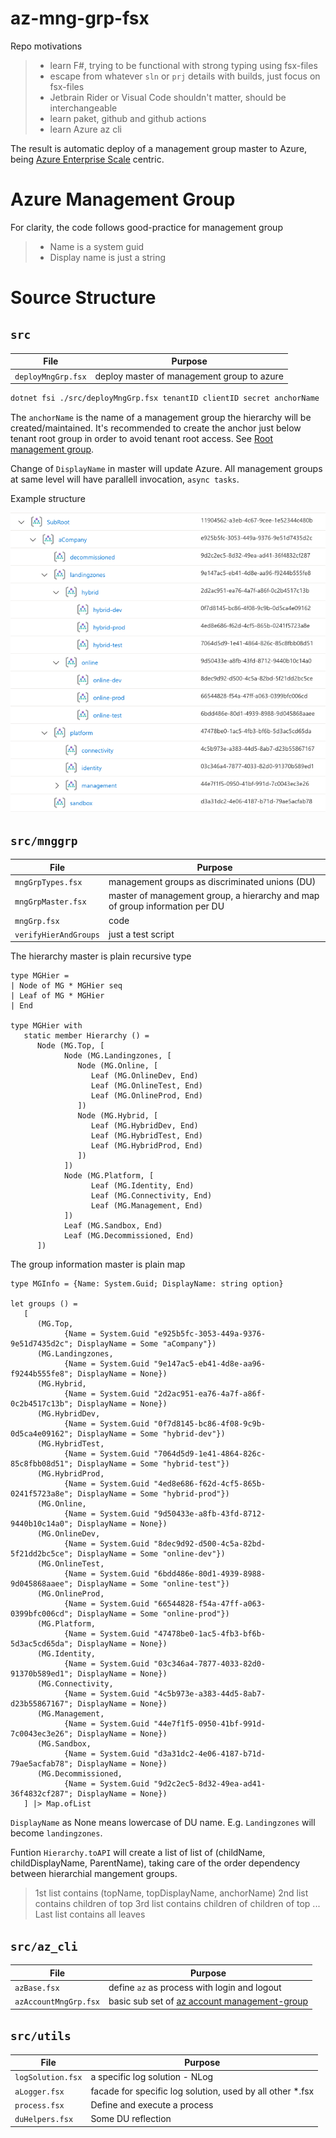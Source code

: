 # az-mng-grp-fsx

Repo motivations
> - learn F#, trying to be functional with strong typing using fsx-files
> - escape from whatever `sln` or `prj` details with builds, just focus on fsx-files
> - Jetbrain Rider or Visual Code shouldn't matter, should be interchangeable
> - learn paket, github and github actions
> - learn Azure az cli

The result is automatic deploy of a management group master to Azure, being [Azure Enterprise Scale](https://github.com/Azure/Enterprise-Scale) centric.

# Azure Management Group
For clarity, the code follows good-practice for management group
> - Name is a system guid
> - Display name is just a string
# Source Structure

## `src`

| File | Purpose |
|------|---------|
| `deployMngGrp.fsx` | deploy master of management group to azure |

```zsh
dotnet fsi ./src/deployMngGrp.fsx tenantID clientID secret anchorName
```

The `anchorName` is the name of a management group the hierarchy will be created/maintained. It's recommended to create the anchor just below tenant root group in order to avoid tenant root access. See [Root management group](https://docs.microsoft.com/en-gb/azure/governance/management-groups/overview#root-management-group-for-each-directory).

Change of `DisplayName` in master will update Azure. All management groups at same level will have parallell invocation, `async tasks`.
<br>

Example structure

![](/.media/AZMngGrp.png)
## `src/mnggrp`

| File | Purpose |
|------|---------|
| `mngGrpTypes.fsx` | management groups as discriminated unions (DU) |
| `mngGrpMaster.fsx` | master of management group, a hierarchy and map of group information per DU |
| `mngGrp.fsx` | code |
| `verifyHierAndGroups` | just a test script |

The hierarchy master is plain recursive type

``` f#
type MGHier =
| Node of MG * MGHier seq
| Leaf of MG * MGHier
| End

type MGHier with
   static member Hierarchy () =
      Node (MG.Top, [
            Node (MG.Landingzones, [
               Node (MG.Online, [
                  Leaf (MG.OnlineDev, End)
                  Leaf (MG.OnlineTest, End)
                  Leaf (MG.OnlineProd, End)
               ])
               Node (MG.Hybrid, [
                  Leaf (MG.HybridDev, End)
                  Leaf (MG.HybridTest, End)
                  Leaf (MG.HybridProd, End)
               ])
            ])
            Node (MG.Platform, [
                  Leaf (MG.Identity, End)
                  Leaf (MG.Connectivity, End)
                  Leaf (MG.Management, End)
            ])
            Leaf (MG.Sandbox, End)
            Leaf (MG.Decommissioned, End)
      ])
```

The group information master is plain map

``` f#
type MGInfo = {Name: System.Guid; DisplayName: string option}

let groups () =
   [
      (MG.Top,
            {Name = System.Guid "e925b5fc-3053-449a-9376-9e51d7435d2c"; DisplayName = Some "aCompany"})
      (MG.Landingzones,
            {Name = System.Guid "9e147ac5-eb41-4d8e-aa96-f9244b555fe8"; DisplayName = None})
      (MG.Hybrid,
            {Name = System.Guid "2d2ac951-ea76-4a7f-a86f-0c2b4517c13b"; DisplayName = None})
      (MG.HybridDev,
            {Name = System.Guid "0f7d8145-bc86-4f08-9c9b-0d5ca4e09162"; DisplayName = Some "hybrid-dev"})
      (MG.HybridTest,
            {Name = System.Guid "7064d5d9-1e41-4864-826c-85c8fbb08d51"; DisplayName = Some "hybrid-test"})
      (MG.HybridProd,
            {Name = System.Guid "4ed8e686-f62d-4cf5-865b-0241f5723a8e"; DisplayName = Some "hybrid-prod"})
      (MG.Online,
            {Name = System.Guid "9d50433e-a8fb-43fd-8712-9440b10c14a0"; DisplayName = None})
      (MG.OnlineDev,
            {Name = System.Guid "8dec9d92-d500-4c5a-82bd-5f21dd2bc5ce"; DisplayName = Some "online-dev"})
      (MG.OnlineTest,
            {Name = System.Guid "6bdd486e-80d1-4939-8988-9d045868aaee"; DisplayName = Some "online-test"})
      (MG.OnlineProd,
            {Name = System.Guid "66544828-f54a-47ff-a063-0399bfc006cd"; DisplayName = Some "online-prod"})
      (MG.Platform,
            {Name = System.Guid "47478be0-1ac5-4fb3-bf6b-5d3ac5cd65da"; DisplayName = None})
      (MG.Identity,
            {Name = System.Guid "03c346a4-7877-4033-82d0-91370b589ed1"; DisplayName = None})
      (MG.Connectivity,
            {Name = System.Guid "4c5b973e-a383-44d5-8ab7-d23b55867167"; DisplayName = None})
      (MG.Management,
            {Name = System.Guid "44e7f1f5-0950-41bf-991d-7c0043ec3e26"; DisplayName = None})
      (MG.Sandbox,
            {Name = System.Guid "d3a31dc2-4e06-4187-b71d-79ae5acfab78"; DisplayName = None})
      (MG.Decommissioned,
            {Name = System.Guid "9d2c2ec5-8d32-49ea-ad41-36f4832cf287"; DisplayName = None})
   ] |> Map.ofList

```

`DisplayName` as None means lowercase of DU name. E.g. `Landingzones` will become `landingzones`.

Funtion `Hierarchy.toAPI` will create a list of list of (childName, childDisplayName, ParentName), taking care of the order dependency between hierarchial mangement groups.
> 1st list contains (topName, topDisplayName, anchorName)
> 2nd list contains children of top
> 3rd list contains children of children of top
> ...
> Last list contains all leaves

## `src/az_cli`

| File | Purpose |
|------|---------|
| `azBase.fsx` | define `az` as process with login and logout |
| `azAccountMngGrp.fsx` | basic sub set of [az account management-group](https://docs.microsoft.com/en-us/cli/azure/account/management-group?view=azure-cli-latest) |

## `src/utils`

| File | Purpose |
|------|---------|
| `logSolution.fsx` | a specific log solution - NLog |
| `aLogger.fsx` | facade for specific log solution, used by all other *.fsx |
| `process.fsx` | Define and execute a process |
| `duHelpers.fsx` | Some DU reflection |
